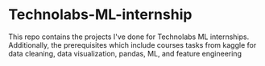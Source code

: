 # Technolabs-ML-internship
This repo contains the projects I've done for Technolabs ML internships. Additionally, the prerequisites which include courses tasks from kaggle for data cleaning, data visualization, pandas, ML, and feature engineering 
